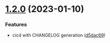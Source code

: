 # [1.2.0](https://github.com/josegoval/github-actions-test/compare/v1.1.0...v1.2.0) (2023-01-10)


### Features

* cicd with CHANGELOG generation ([d5dac69](https://github.com/josegoval/github-actions-test/commit/d5dac6990e4f886397c109e03fe5f5e76ff71a52))

